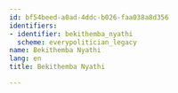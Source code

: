 ```yaml
---
id: bf54beed-a0ad-4ddc-b026-faa038a8d356
identifiers:
- identifier: bekithemba_nyathi
  scheme: everypolitician_legacy
name: Bekithemba Nyathi
lang: en
title: Bekithemba Nyathi

---
```

